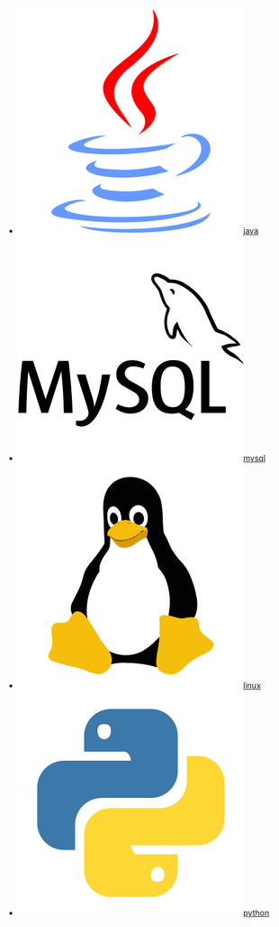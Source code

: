 - [![Java](assets/img/java.svg)java](java)
- [![Mysql](assets/img/mysql.svg)mysql](mysql)
- [![Linux](assets/img/linux.svg)linux](linux)
- [![Python](assets/img/python.svg)python](python)